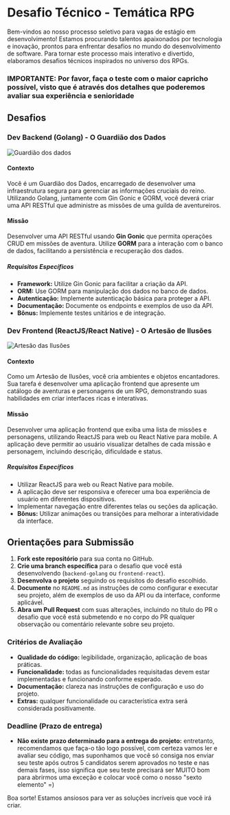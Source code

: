 # Desafio Técnico - Temática RPG

Bem-vindos ao nosso processo seletivo para vagas de estágio em desenvolvimento! Estamos procurando talentos apaixonados por tecnologia e inovação, prontos para enfrentar desafios no mundo do desenvolvimento de software. Para tornar este processo mais interativo e divertido, elaboramos desafios técnicos inspirados no universo dos RPGs.

### IMPORTANTE: Por favor, faça o teste com o maior capricho possível, visto que é através dos detalhes que poderemos avaliar sua experiência e senioridade

## Desafios

### Dev Backend (Golang) - O Guardião dos Dados
![Guardião dos dados](https://digitalsys-cdn.nyc3.cdn.digitaloceanspaces.com/desafio-estagio/guardiao-dados-2.png)

#### Contexto
Você é um Guardião dos Dados, encarregado de desenvolver uma infraestrutura segura para gerenciar as informações cruciais do reino. Utilizando Golang, juntamente com Gin Gonic e GORM, você deverá criar uma API RESTful que administre as missões de uma guilda de aventureiros.

#### Missão
Desenvolver uma API RESTful usando **Gin Gonic** que permita operações CRUD em missões de aventura. Utilize **GORM** para a interação com o banco de dados, facilitando a persistência e recuperação dos dados.

##### Requisitos Específicos
- **Framework:** Utilize Gin Gonic para facilitar a criação da API.
- **ORM:** Use GORM para manipulação dos dados no banco de dados.
- **Autenticação:** Implemente autenticação básica para proteger a API.
- **Documentação:** Documente os endpoints e exemplos de uso da API.
- **Bônus:** Implemente testes unitários e de integração.

### Dev Frontend (ReactJS/React Native) - O Artesão de Ilusões
![Artesão das Ilusões](https://digitalsys-cdn.nyc3.cdn.digitaloceanspaces.com/desafio-estagio/artesao-ilusoes-2.png)
#### Contexto
Como um Artesão de Ilusões, você cria ambientes e objetos encantadores. Sua tarefa é desenvolver uma aplicação frontend que apresente um catálogo de aventuras e personagens de um RPG, demonstrando suas habilidades em criar interfaces ricas e interativas.

#### Missão
Desenvolver uma aplicação frontend que exiba uma lista de missões e personagens, utilizando ReactJS para web ou React Native para mobile. A aplicação deve permitir ao usuário visualizar detalhes de cada missão e personagem, incluindo descrição, dificuldade e status.

##### Requisitos Específicos
- Utilizar ReactJS para web ou React Native para mobile.
- A aplicação deve ser responsiva e oferecer uma boa experiência de usuário em diferentes dispositivos.
- Implementar navegação entre diferentes telas ou seções da aplicação.
- **Bônus:** Utilizar animações ou transições para melhorar a interatividade da interface.

## Orientações para Submissão

1. **Fork este repositório** para sua conta no GitHub.
2. **Crie uma branch específica** para o desafio que você está desenvolvendo (`backend-golang` ou `frontend-react`).
3. **Desenvolva o projeto** seguindo os requisitos do desafio escolhido.
4. **Documente** no `README.md` as instruções de como configurar e executar seu projeto, além de exemplos de uso da API ou da interface, conforme aplicável.
5. **Abra um Pull Request** com suas alterações, incluindo no título do PR o desafio que você está submetendo e no corpo do PR qualquer observação ou comentário relevante sobre seu projeto.

### Critérios de Avaliação

- **Qualidade do código:** legibilidade, organização, aplicação de boas práticas.
- **Funcionalidade:** todas as funcionalidades requisitadas devem estar implementadas e funcionando conforme esperado.
- **Documentação:** clareza nas instruções de configuração e uso do projeto.
- **Extras:** qualquer funcionalidade ou característica extra será considerada positivamente.

### Deadline (Prazo de entrega)
- **Não existe prazo determinado para a entrega do projeto:** entretanto, recomendamos que faça-o tão logo possível,  com certeza vamos ler e avaliar seu código, mas suponhamos que você só consiga nos enviar seu teste após outros 5 candidatos serem aprovados no teste e nas demais fases, isso significa que seu teste precisará ser MUITO bom para abrirmos uma exceção e colocar você como o nosso "sexto elemento" =) 

Boa sorte! Estamos ansiosos para ver as soluções incríveis que você irá criar.
